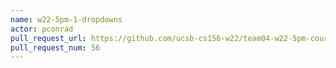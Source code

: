 ```yaml
---
name: w22-5pm-1-dropdowns
actor: pconrad
pull_request_url: https://github.com/ucsb-cs156-w22/team04-w22-5pm-courses/pull/56
pull_request_num: 56
---
```

